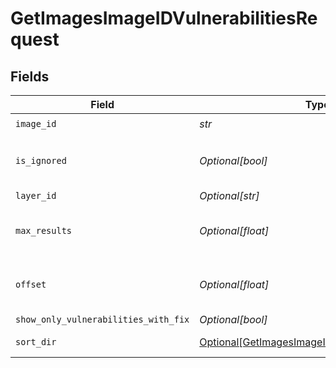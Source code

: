 # GetImagesImageIDVulnerabilitiesRequest


## Fields

| Field                                                                                                                 | Type                                                                                                                  | Required                                                                                                              | Description                                                                                                           |
| --------------------------------------------------------------------------------------------------------------------- | --------------------------------------------------------------------------------------------------------------------- | --------------------------------------------------------------------------------------------------------------------- | --------------------------------------------------------------------------------------------------------------------- |
| `image_id`                                                                                                            | *str*                                                                                                                 | :heavy_check_mark:                                                                                                    | N/A                                                                                                                   |
| `is_ignored`                                                                                                          | *Optional[bool]*                                                                                                      | :heavy_minus_sign:                                                                                                    | Return ignored / not ignored entries                                                                                  |
| `layer_id`                                                                                                            | *Optional[str]*                                                                                                       | :heavy_minus_sign:                                                                                                    | N/A                                                                                                                   |
| `max_results`                                                                                                         | *Optional[float]*                                                                                                     | :heavy_minus_sign:                                                                                                    | The number of entries to return (pagination)                                                                          |
| `offset`                                                                                                              | *Optional[float]*                                                                                                     | :heavy_minus_sign:                                                                                                    | Return entries from this offset (pagination)                                                                          |
| `show_only_vulnerabilities_with_fix`                                                                                  | *Optional[bool]*                                                                                                      | :heavy_minus_sign:                                                                                                    | N/A                                                                                                                   |
| `sort_dir`                                                                                                            | [Optional[GetImagesImageIDVulnerabilitiesSortDir]](../../models/operations/getimagesimageidvulnerabilitiessortdir.md) | :heavy_minus_sign:                                                                                                    | sorting direction                                                                                                     |